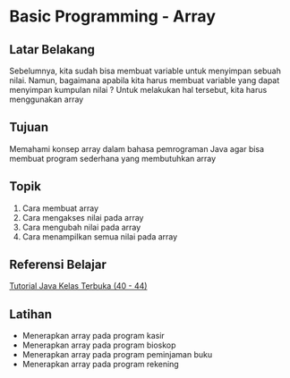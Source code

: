 # Basic Programming - Array

## Latar Belakang

Sebelumnya, kita sudah bisa membuat variable untuk menyimpan sebuah nilai. Namun, bagaimana apabila kita harus membuat variable yang dapat menyimpan kumpulan nilai ? Untuk melakukan hal tersebut, kita harus menggunakan array

## Tujuan

Memahami konsep array dalam bahasa pemrograman Java agar bisa membuat program sederhana yang membutuhkan array

## Topik

1. Cara membuat array
2. Cara mengakses nilai pada array
3. Cara mengubah nilai pada array
4. Cara menampilkan semua nilai pada array

## Referensi Belajar

[Tutorial Java Kelas Terbuka (40 - 44)](https://www.youtube.com/playlist?list=PLZS-MHyEIRo51w0Hmqi0C8h2KWNzDfo6F)

## Latihan

- Menerapkan array pada program kasir
- Menerapkan array pada program bioskop
- Menerapkan array pada program peminjaman buku
- Menerapkan array pada program rekening
